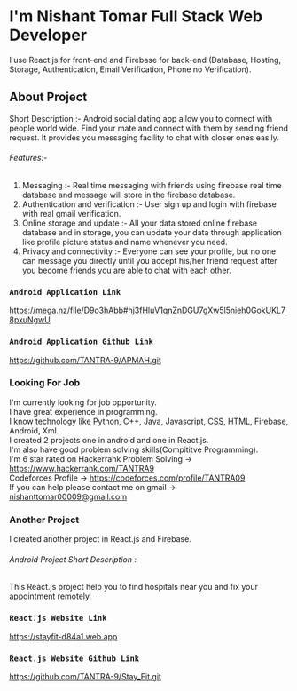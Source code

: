 # I'm Nishant Tomar Full Stack Web Developer

I use React.js for front-end and Firebase for back-end (Database, Hosting, Storage, Authentication, Email Verification, Phone no Verification).

## About Project
Short Description :- Android social dating app allow you to connect with people world wide. Find your mate and connect with them by sending friend request. It provides you messaging facility to chat with closer ones easily.

###### Features:- 
1. Messaging :- Real time messaging with friends using firebase real time database and message will store in the firebase database.
2. Authentication and verification :- User sign up and login with firebase with real gmail verification.
3. Online storage and update :- All your data stored online firebase database and in storage, you can update your data through application like profile picture status and name whenever you need.
4. Privacy and connectivity :- Everyone can see your profile, but no one can message you directly until you accept his/her friend request after you become friends you are able to chat with each other.

### `Android Application Link`

https://mega.nz/file/D9o3hAbb#hj3fHluV1qnZnDGU7gXw5l5nieh0GokUKL78pxuNgwU

### `Android Application Github Link`

https://github.com/TANTRA-9/APMAH.git

### Looking For Job

I'm currently looking for job opportunity.\
I have great experience in programming.\
I know technology like Python, C++, Java, Javascript, CSS, HTML, Firebase, Android, Xml.\
I created 2 projects one in android and one in React.js.\
I'm also have good problem solving skills(Compititve Programming).\
I'm 6 star rated on Hackerrank Problem Solving -> https://www.hackerrank.com/TANTRA9 \
Codeforces Profile -> https://codeforces.com/profile/TANTRA09 \
If you can help please contact me on gmail -> nishanttomar00009@gmail.com

### Another Project

I created another project in React.js and Firebase.

###### Android Project Short Description :- 
This React.js project help you to find hospitals near you and fix your appointment remotely.

### `React.js Website Link`

https://stayfit-d84a1.web.app

### `React.js Website Github Link`

https://github.com/TANTRA-9/Stay_Fit.git
